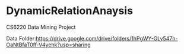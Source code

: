 # DynamicRelationAnaysis
CS6220 Data Mining Project


Data Folder:https://drive.google.com/drive/folders/1hPgWY-GLy547h-OaNtBfaT0ff-V4yehk?usp=sharing
